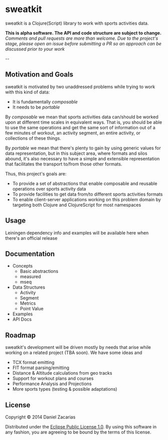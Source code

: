 # sweatkit

sweatkit is a Clojure(Script) library to work with sports activities data.

**This is alpha software. The API and code structure are subject to change.**
*Comments and pull requests are more than welcome. Due to the project's
stage, please open an issue before submitting a PR so an approach can be
discussed prior to your work*

--

## Motivation and Goals

sweatkit is motivated by two unaddressed problems while trying to work with this kind of data:
- It is fundamentally _composable_
- It needs to be _portable_

By _composable_ we mean that sports activities data can/should be worked upon at different time scales in equivalent ways. That is, you should be able to use the same operations and get the same sort of information out of a few minutes of workout, an activity segment, an entire activity, or collections of these things. 

By _portable_ we mean that there's plenty to gain by using generic values for data representation, but in this subject area, where formats and silos abound, it's also necessary to have a simple and extensible representation that facilitates the transport to/from those other formats.

Thus, this project's goals are:
- To provide a set of abstractions that enable composable and reusable operations over sports activity data
- To provide facilities to get data from/to different sports activities formats
- To enable client-server applications working on this problem domain by targeting both Clojure and ClojureScript for most namespaces

## Usage

Leiningen dependency info and examples will be available here when there's an official release

## Documentation

- Concepts
    - Basic abstractions
    - measured
    - mseq
- Data Structures
    - Activity
    - Segment
    - Metrics
    - Point Value
- Examples
- API Docs

## Roadmap

sweatkit's development will be driven mostly by needs that arise while working on a related project (TBA soon). We have some ideas and 

- TCX format emitting
- FIT format parsing/emitting
- Distance & Altitude calculations from geo tracks
- Support for workout plans and courses
- Performance Analysis and Projections
- More sports types (testing & possible adaptations)

## License

Copyright © 2014 Daniel Zacarias

Distributed under the [Eclipse Public License 1.0](LICENSE). By using this software in any fashion, you are agreeing to be bound by the terms of this license.
